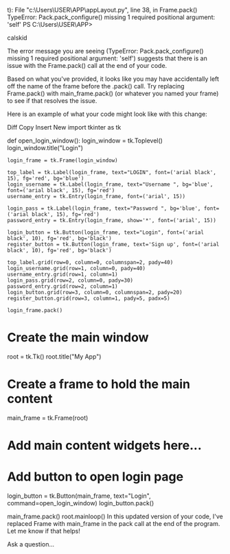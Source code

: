 
t):
File "c:\Users\USER\APP\appLayout.py", line 38, in
Frame.pack()
TypeError: Pack.pack_configure() missing 1 required positional argument: 'self'
PS C:\Users\USER\APP>

calskid

The error message you are seeing (TypeError: Pack.pack_configure() missing 1 required positional argument: 'self') suggests that there is an issue with the Frame.pack() call at the end of your code.

Based on what you've provided, it looks like you may have accidentally left off the name of the frame before the .pack() call. Try replacing Frame.pack() with main_frame.pack() (or whatever you named your frame) to see if that resolves the issue.

Here is an example of what your code might look like with this change:

Diff
Copy
Insert
New
import tkinter as tk

def open_login_window():
    login_window = tk.Toplevel()
    login_window.title("Login")

    login_frame = tk.Frame(login_window)

    top_label = tk.Label(login_frame, text="LOGIN", font=('arial black', 15), fg='red', bg='blue')
    login_username = tk.Label(login_frame, text="Username ", bg='blue', font=('arial black', 15), fg='red')
    username_entry = tk.Entry(login_frame, font=('arial', 15))

    login_pass = tk.Label(login_frame, text="Password ", bg='blue', font=('arial black', 15), fg='red')
    password_entry = tk.Entry(login_frame, show='*', font=('arial', 15))

    login_button = tk.Button(login_frame, text="Login", font=('arial black', 10), fg='red', bg='black')
    register_button = tk.Button(login_frame, text='Sign up', font=('arial black', 10), fg='red', bg='black')

    top_label.grid(row=0, column=0, columnspan=2, pady=40)
    login_username.grid(row=1, column=0, pady=40)
    username_entry.grid(row=1, column=1)
    login_pass.grid(row=2, column=0, pady=30)
    password_entry.grid(row=2, column=1)
    login_button.grid(row=3, column=0, columnspan=2, pady=20)
    register_button.grid(row=3, column=1, pady=5, padx=5)

    login_frame.pack()

# Create the main window
root = tk.Tk()
root.title("My App")

# Create a frame to hold the main content
main_frame = tk.Frame(root)

# Add main content widgets here...

# Add button to open login page
login_button = tk.Button(main_frame, text="Login", command=open_login_window)
login_button.pack()

main_frame.pack()
root.mainloop()
In this updated version of your code, I've replaced Frame with main_frame in the pack call at the end of the program. Let me know if that helps!

Ask a question...
